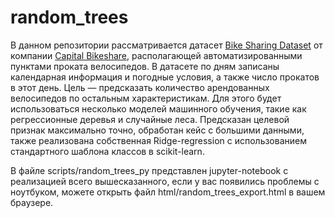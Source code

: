 # random_trees

В данном репозитории рассматривается датасет <a target="_blank" href="https://archive.ics.uci.edu/ml/datasets/Bike+Sharing+Dataset">Bike Sharing Dataset</a> от компании <a target="_blank" href="https://www.capitalbikeshare.com/">Capital Bikeshare</a>, располагающей автоматизированными пунктами проката велосипедов. В датасете по дням записаны календарная информация и погодные условия, а также число прокатов в этот день. Цель &mdash; предсказать количество арендованных велосипедов по остальным характеристикам.
Для этого будет использоваться несколько моделей машинного обучения, такие как регрессионные деревья и случайные леса. Предсказан целевой признак максимально точно, обработан кейс с большими данными, также реализована собственная Ridge-regression с использованием стандартного шаблона классов в scikit-learn.

В файле scripts/random_trees_py представлен jupyter-notebook с реализацией всего вышесказанного, если у вас появились проблемы с ноутбуком, можете открыть файл html/random_trees_export.html в вашем браузере.
